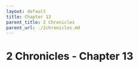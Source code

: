 ```yaml
---
layout: default
title: Chapter 13
parent_title: 2 Chronicles
parent_url: ./2chronicles.md
---
```


# 2 Chronicles - Chapter 13
